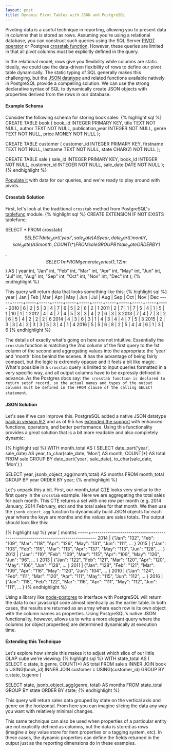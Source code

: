 ```yaml
---
layout: post
title: Dynamic Pivot Tables with JSON and PostgreSQL
---
```

Pivoting data is a useful technique in reporting, allowing you to present data in columns that is stored as rows. Assuming you're using a relational database, you can construct such queries using the SQL Server [PIVOT operator](https://msdn.microsoft.com/en-us/library/ms177410.aspx) or Postgres [crosstab function](http://www.vertabelo.com/blog/technical-articles/creating-pivot-tables-in-postgresql-using-the-crosstab-function). However, these queries are limited in that all pivot columns must be explicitly defined in the query.

In the relational model, rows give you flexibility while columns are static. Ideally, we could use the data-driven flexibility of rows to define our pivot table dynamically. The static typing of SQL generally makes this challenging, but the [JSON datatype](https://www.postgresql.org/docs/current/static/datatype-json.html) and related functions available natively in PostgreSQL provide a compelling solution. We can use the strong declarative syntax of SQL to dynamically create JSON objects with properties derived from the rows in our database.

#### Example Schema
Consider the following schema for storing book sales:
{% highlight sql %}
CREATE TABLE book (
  book_id INTEGER PRIMARY KEY,
  title TEXT NOT NULL,
  author TEXT NOT NULL,
  publication_year INTEGER NOT NULL,
  genre TEXT NOT NULL,
  price MONEY NOT NULL
);

CREATE TABLE customer (
  customer_id INTEGER PRIMARY KEY,
  firstname TEXT NOT NULL,
  lastname TEXT NOT NULL,
  state CHAR(2) NOT NULL
);

CREATE TABLE sale (
  sale_id INTEGER PRIMARY KEY,
  book_id INTEGER NOT NULL,
  customer_id INTEGER NOT NULL,
  sale_date DATE NOT NULL
);
{% endhighlight %}

[Populate it](https://gist.github.com/Adamanthil/ddd75cfbcbbc333913f3261c03740c0c) with data for our queries, and we're ready to play around with pivots.

#### Crosstab Solution
First, let's look at the traditional `crosstab` method from PostgreSQL's [tablefunc](https://www.postgresql.org/docs/9.5/static/tablefunc.html) module.
{% highlight sql %}
CREATE EXTENSION IF NOT EXISTS tablefunc;

SELECT * FROM crosstab(
  $$
    SELECT
      date_part('year', sale_date) AS year,
      date_part('month', sale_date) AS month,
      COUNT(*)
    FROM sale
    GROUP BY sale_date
    ORDER BY 1
  $$,
  $$ SELECT m FROM generate_series(1,12) m $$
) AS (
  year int,
  "Jan" int,
  "Feb" int,
  "Mar" int,
  "Apr" int,
  "May" int,
  "Jun" int,
  "Jul" int,
  "Aug" int,
  "Sep" int,
  "Oct" int,
  "Nov" int,
  "Dec" int
);
{% endhighlight %}

This query will return data that looks something like this:
{% highlight sql %}
year | Jan | Feb | Mar | Apr | May | Jun | Jul | Aug | Sep | Oct | Nov | Dec
-----+-----+-----+-----+-----+-----+-----+-----+-----+-----+-----+-----+-----
2010 |   6 |   2 |   5 |   3 |   4 |   7 |   6 |   5 |   2 |   6 |   2 |   1
2011 |   2 |   7 |   1 |   7 |   5 |   4 |   1 |   5 |   1 |  10 |   1 |   1
2012 |   4 |   4 |   7 |   4 |   5 |   3 |   3 |   4 |   2 |   6 |   3 |   3
2013 |   7 |   4 |   7 |   3 |   2 |   6 |   5 |   4 |   2 |   2 |   2 |   6
2014 |   4 |   3 |   6 |   3 |   1 |   4 |   3 |   4 |   4 |   7 |   5 |   3
2015 |   2 |   3 |   3 |   4 |   2 |   3 |   3 |   5 |   3 |   4 |   1 |   4
2016 |   5 |   5 |   6 |   8 |   2 |   5 |   4 |   4 |   6 |   1 |   3 |   6
{% endhighlight %}

The details of exactly what's going on here are not intuitive. Essentially the `crosstab` function is matching the 2nd column of the first query to the 1st column of the second and aggregating values into the appropriate the 'year' and 'month' bins behind the scenes. It has the advantage of being fairly compact, but the logic is extremely opaque and it feels a bit like magic. What's possible in a `crosstab` query is limited to input queries formatted in a very specific way, and all output columns have to be expressly defined in advance. As the Postgres docs say: `The crosstab function is declared to return setof record, so the actual names and types of the output columns must be defined in the FROM clause of the calling SELECT statement`.

#### JSON Solution
Let's see if we can improve this. PostgreSQL added a native JSON datatype [back in version 9.2](https://wiki.postgresql.org/wiki/What's_new_in_PostgreSQL_9.2#JSON_datatype) and as of 9.5 has [extended the support](https://www.postgresql.org/docs/9.5/static/functions-json.html) with enhanced functions, operators, and better performance. Using this functionality provides a great solution that is a bit more readable and also completely dynamic:

{% highlight sql %}
WITH month_total AS (
  SELECT
    date_part('year', sale_date) AS year,
    to_char(sale_date, 'Mon') AS month,
    COUNT(*) AS total
  FROM sale
  GROUP BY date_part('year', sale_date), to_char(sale_date, 'Mon')
)

SELECT
  year,
  jsonb_object_agg(month,total) AS months
FROM month_total
GROUP BY year
ORDER BY year;
{% endhighlight %}

Let's unpack this a bit. First, our month_total [CTE](https://www.postgresql.org/docs/current/static/queries-with.html) looks very similar to the first query in the `crosstab` example. Here we are aggregating the total sales for each month. This CTE returns a set with one row per month (e.g. 2014 January, 2014 February, etc) and the total sales for that month. We then use the `jsonb_object_agg` function to dynamically build JSON objects for each year where the keys are months and the values are sales totals. The output should look like this:

{% highlight sql %}
year |                                  months
-----+--------------------------------------------------------------------------------
2014 | {"Jan": "132", "Feb": "109", "Mar": "118", "Apr": "126", "May": "131", "Jun": "111", ... }
2015 | {"Jan": "103", "Feb": "115", "Mar": "113", "Apr": "137", "May": "113", "Jun": "128", ... }
2012 | {"Jan": "110", "Feb": "109", "Mar": "115", "Apr": "109", "May": "126", "Jun": "96", ... }
2013 | {"Jan": "122", "Feb": "121", "Mar": "120", "Apr": "120", "May": "106", "Jun": "128", ... }
2011 | {"Jan": "128", "Feb": "121", "Mar": "109", "Apr": "116", "May": "120", "Jun": "104", ... }
2010 | {"Jan": "124", "Feb": "111", "Mar": "120", "Apr": "111", "May": "115", "Jun": "112", ... }
2016 | {"Jan": "118", "Feb": "122", "Mar": "116", "Apr": "111", "May": "112", "Jun": "111", ... }
{% endhighlight %}

Using a library like [node-postgres](https://github.com/brianc/node-postgres) to interface with PostgreSQL will return the data to our javascript code almost identically as the earlier table. In both cases, the results are returned as an array where each row is its own object with the column names as properties. Using PostgreSQL's native JSON functionality, however, allows us to write a more elegant query where the columns (or object properties) are determined dynamically at execution time.

#### Extending this Technique
Let's explore how simple this makes it to adjust which slice of our little OLAP cube we're viewing:
{% highlight sql %}
WITH state_total AS (
  SELECT
    c.state,
    b.genre,
    COUNT(*) AS total
  FROM sale s
  INNER JOIN book b USING(book_id)
  INNER JOIN customer c USING(customer_id)
  GROUP BY c.state, b.genre
)

SELECT
  state,
  jsonb_object_agg(genre, total) AS months
FROM state_total
GROUP BY state
ORDER BY state;
{% endhighlight %}

This query will return sales data grouped by state on the vertical axis and genre on the horizontal. From here you can imagine slicing the data any way you want with relatively minimal changes.

This same technique can also be used when properties of a particular entity are not explicitly defined as columns, but the data is stored as rows (imagine a key value store for item properties or a tagging system, etc). In these cases, the dynamic properties can define the fields returned in the output just as the reporting dimensions do in these examples.
